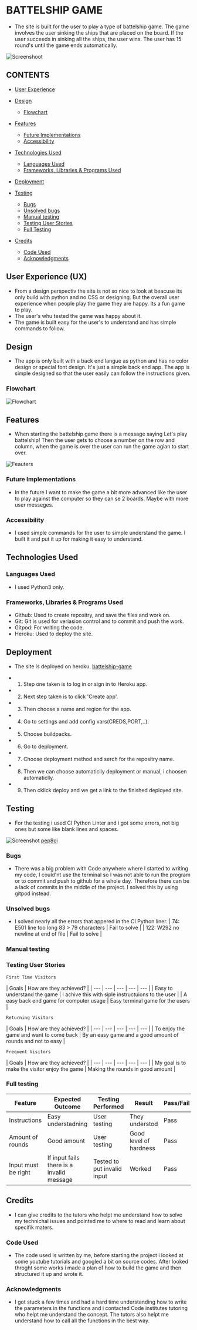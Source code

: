 # BATTELSHIP GAME

- The site is built for the user to play a type of battelship game. The game involves the user sinking the ships that are placed on the board. If the user succeeds in sinking all the ships, the user wins. The user has 15 round's until the game ends automatically.

![Screenshoot](assets/img/screens.png) 


## CONTENTS

* [User Experience](#user-experience-ux)

* [Design](#design)
  * [Flowchart](#flowchart)

* [Features](#features)
  * [Future Implementations](#future-implementations)
  * [Accessibility](#accessibility)

* [Technologies Used](#technologies-used)
  * [Languages Used](#languages-used)
  * [Frameworks, Libraries & Programs Used](#frameworks-libraries--programs-used)

* [Deployment](#deployment)

* [Testing](#testing)
   * [Bugs](#bugs)
   * [Unsolved bugs](#unsolved-bugs)
   * [Manual testing](#manual-testing)
   * [Testing User Stories](#testing-user-stories)
   * [Full Testing](#Full-Testing)

   
* [Credits](#credits)
  * [Code Used](#code-used)
  * [Acknowledgments](#acknowledgments)

## User Experience (UX)

- From a design perspectiv the site is not so nice to look at beacuse its only build with python and no CSS or designing. But the overall user experience when people play the game they are happy. Its a fun game to play.
- The user's whu tested the game was happy about it.
- The game is built easy for the user's to understand and has simple commands to follow.

## Design

- The app is only built with a back end langue as python and has no color design or special font design. It's just a simple back end app. The app is simple designed so that the user easily can follow the instructions given.

### Flowchart

![Flowchart](assets/img/diagram.png)

## Features

- When starting the battelship game there is a message saying Let's play battelship! Then the user gets to choose a number on the row and column,  when the game is over the user can run the game agian to start over.

![Feauters](assets/img/sitepage.png)

### Future Implementations

- In the future I want to make the game a bit more advanced like the user to play against the computer so they can se 2 boards. Maybe with more user messeges. 

### Accessibility

- I used simple commands for the user to simple understand the game. I built it and put it up for making it easy to understand.

## Technologies Used

### Languages Used

- I used Python3 only.

### Frameworks, Libraries & Programs Used

- Github: Used to create repositry, and save the files and work on.
- Git: Git is used for veriasion control and to commit and push the work.
- Gitpod: For writing the code.
- Heroku: Used to deploy the site.

## Deployment 

- The site is deployed on heroku. 
[battelship-game](https://battelship-game.herokuapp.com/)

- 1. Step one taken is to log in or sign in to Heroku app.
- 2. Next step taken is to click 'Create app'.
- 3. Then choose a name and region for the app.
- 4. Go to settings and add config vars(CREDS,PORT,..).
- 5. Choose buildpacks.
- 6. Go to deployment.
- 7. Choose deployment method and serch for the repositry name.
- 8. Then we can choose automaticlly deployment or manual, i choosen automaticlly.
- 9. Then cklick deploy and we get a link to the finished deployed site. 

## Testing

- For the testing i used CI Python Linter and i got some errors, not big ones but some like blank lines and spaces. 

![Screenshot](assets/img/CIPythonLinter.png)
[pep8ci](http://pep8ci.herokuapp.com/)

### Bugs

- There was a big problem with Code anywhere where I started to writing my code, I could'nt use the terminal so I was not able to run the program or to commit and push  to github for a whole day. Therefore there can be a lack of commits in the middle of the project. I solved this by using gitpod instead. 

### Unsolved bugs

- I solved nearly all the errors that appered in the CI Python liner. 
| 74: E501 line too long 83 > 79 characters | Fail to solve |
| 122: W292 no newline at end of file | Fail to solve |

### Manual testing

### Testing User Stories

`First Time Visitors`

| Goals | How are they achieved? |
| --- | --- | --- | --- | --- |
| Easy to understand the game | I achive this with siple instructuions to the user |
| A easy back end game for computer usage | Easy terminal game for the users |

`Returning Visitors`

|  Goals | How are they achieved? |
| --- | --- | --- | --- | --- |
| To enjoy the game and want to come back | By an easy game and a good amount of rounds and not to easy |

`Frequent Visitors`

| Goals | How are they achieved? |
| --- | --- | --- | --- | --- |
| My goal is to make the visitor enjoy the game | Making the rounds in good amount |

### Full testing

| Feature | Expected Outcome | Testing Performed | Result | Pass/Fail |
| --- | --- | --- | --- | --- |
| Instructions | Easy understadning | User testing | They understod | Pass |
| Amount of rounds | Good amount | User testing | Good level of hardness | Pass |
| Input must be right | If input fails there is a invalid message | Tested to put invalid input | Worked | Pass |

## Credits

- I can give credits to the tutors who helpt me understand how to solve my technichal issues and pointed me to where to read and learn about specifik maters.

### Code Used

- The code used is written by me, before starting the project i looked at some youtube tutorials and googled a bit on source codes. After looked throght some works i made a plan of how to build the game and then structured it up and wrote it. 

###  Acknowledgments

- I got stuck a few times and had a hard time understanding how to write the parameters in the functions and i contacted Code institutes tutoring who helpt me understand the concept. The tutors also helpt me understand how to call all the functions in the best way.

